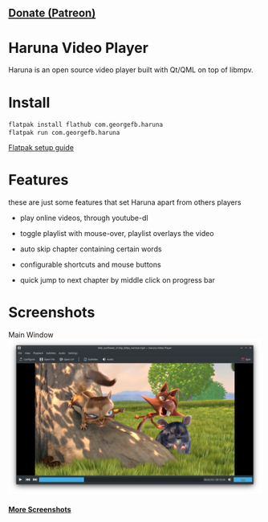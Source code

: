 <!--
SPDX-FileCopyrightText: 2020 George Florea Bănuș <georgefb899@gmail.com>

SPDX-License-Identifier: CC-BY-4.0
-->

## [Donate (Patreon)](https://www.patreon.com/georgefb)

# Haruna Video Player

Haruna is an open source video player built with Qt/QML on top of libmpv.

# Install

```
flatpak install flathub com.georgefb.haruna
flatpak run com.georgefb.haruna
```

[Flatpak setup guide](https://flatpak.org/setup/)

# Features

these are just some features that set Haruna apart from others players

- play online videos, through youtube-dl

- toggle playlist with mouse-over, playlist overlays the video

- auto skip chapter containing certain words

- configurable shortcuts and mouse buttons

- quick jump to next chapter by middle click on progress bar

# Screenshots

Main Window
![Haruna main window](./data/screenshots/1.%20haruna.png)

#### [More Screenshots](./Screenshots.md)
